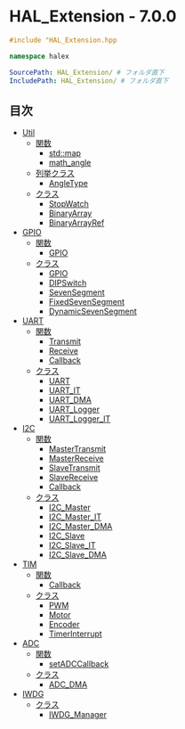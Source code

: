 # HAL_Extension - 7.0.0

```c++
#include "HAL_Extension.hpp
```

```c++
namespace halex
```

```yaml
SourcePath: HAL_Extension/ # フォルダ直下
IncludePath: HAL_Extension/ # フォルダ直下
```

## 目次
- [Util](util/README.md)
  - [関数](util/README.md#関数)
    - [std::map](util/function/map.md)
    - [math_angle](util/function/math_angle.md)
  - [列挙クラス](util/README.md#列挙クラス)
    - [AngleType](util/enum/AngleType.md)
  - [クラス](util/README.md#クラス)
    - [StopWatch](util/class/StopWatch.md)
    - [BinaryArray](util/class/BinaryArray.md)
    - [BinaryArrayRef](util/class/BinaryArrayRef.md)
- [GPIO](gpio/README.md)
  - [関数](gpio/README.md#関数)
    - [GPIO](gpio/function/README.md#gpio)
  - [クラス](gpio/README.md#クラス)
    - [GPIO](gpio/class/GPIO.md)
    - [DIPSwitch](gpio/class/DIPSwitch.md)
    - [SevenSegment](gpio/class/SevenSegment.md)
    - [FixedSevenSegment](gpio/class/FixedSevenSegment.md)
    - [DynamicSevenSegment](gpio/class/DynamicSevenSegment.md)
- [UART](uart/README.md)
  - [関数](uart/README.md#関数)
    - [Transmit](uart/function/README.md#transmit)
    - [Receive](uart/function/README.md#receive)
    - [Callback](uart/function/README.md#callback)
  - [クラス](uart/README.md#クラス)
    - [UART](uart/class/UART.md)
    - [UART_IT](uart/class/UART_IT.md)
    - [UART_DMA](uart/class/UART_DMA.md)
    - [UART_Logger](uart/class/UART_Logger.md)
    - [UART_Logger_IT](uart/class/UART_Logger_IT.md)
- [I2C](i2c/README.md)
  - [関数](i2c/README.md#関数)
    - [MasterTransmit](i2c/function/README.md#mastertransmit)
    - [MasterReceive](i2c/function/README.md#masterreceive)
    - [SlaveTransmit](i2c/function/README.md#slavetransmit)
    - [SlaveReceive](i2c/function/README.md#slavereceive)
    - [Callback](i2c/function/README.md#callback)
  - [クラス](i2c/README.md#クラス)
    - [I2C_Master](i2c/class/I2C_Master.md)
    - [I2C_Master_IT](i2c/class/I2C_Master_IT.md)
    - [I2C_Master_DMA](i2c/class/I2C_Master_DMA.md)
    - [I2C_Slave](i2c/class/I2C_Slave.md)
    - [I2C_Slave_IT](i2c/class/I2C_Slave_IT.md)
    - [I2C_Slave_DMA](i2c/class/I2C_Slave_DMA.md)
- [TIM](tim/README.md)
  - [関数](tim/README.md#関数)
    - [Callback](tim/function/README.md#callback)
  - [クラス](tim/README.md#クラス)
    - [PWM](tim/class/PWM.md)
    - [Motor](tim/class/Motor.md)
    - [Encoder](tim/class/Encoder.md)
    - [TimerInterrupt](tim/class/TimerInterrupt.md)
- [ADC](adc/README.md)
  - [関数](adc/README.md#関数)
    - [setADCCallback](adc/function/README.md#setadccallback)
  - [クラス](adc/README.md#クラス)
    - [ADC_DMA](adc/class/ADC_DMA.md)
- [IWDG](iwdg/README.md)
  - [クラス](iwdg/README.md#クラス)
    - [IWDG_Manager](iwdg/class/IWDG_Manager.md)
